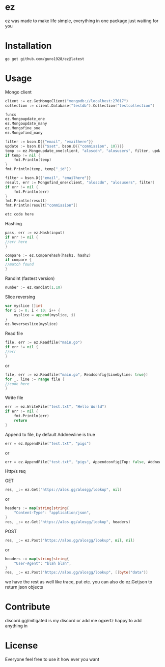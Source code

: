 
# ez

ez was made to make life simple, everything in one package just waiting for you

# Installation



```shell
go get github.com/guno1928/ez@latest
```


# Usage

Mongo client
```go
client := ez.GetMongoClient("mongodb://localhost:27017")
collection := client.Database("testdb").Collection("testcollection")

funcs
ez.Mongoupdate_one
ez.Mongoupdate_many
ez.Mongofine_one
ez.Mongofind_many

filter := bson.D{{"email", "emailhere"}}
update := bson.D{{"$set", bson.D{{"commission", 10}}}}
temp := ez.Mongoupdate_one(client, "aloscdn", "alosusers", filter, update)
if temp != nil {
    fmt.Println(temp)
}
fmt.Println(temp, temp["_id"])

filter = bson.D{{"email", "emailhere"}}
result, err := Mongofind_one(client, "aloscdn", "alosusers", filter)
if err != nil {
    fmt.Println(err)
}
fmt.Println(result)
fmt.Println(result["commission"])

etc code here
   ```

Hashing
```go
pass, err := ez.Hash(input)
if err != nil {
//err here
}

compare := ez.Comparehash(hash1, hash2)
if compare {
//match found
}
```

Randint (fastest version)
```go
number := ez.Randint(1,10)
```

Slice reversing 
```go
var myslice []int
for i := 0; i < 10; i++ {
    myslice = append(myslice, i)
}
ez.Reverseslice(myslice)

```

Read file
```go
file, err := ez.Readfile("main.go")
if err != nil {
//err
}
```
or 
```go
file, err := ez.Readfile("main.go", Readconfig{Linebyline: true})
for _, line := range file {
//code here
}
```
Write file
```go
err := ez.WriteFile("test.txt", "Hello World")
if err != nil {
	fmt.Println(err)
	return
}
```
Append to file, by default Addnewline is true
```go
err = ez.AppendFile("test.txt", "pigs")
```
or 
```go
err = ez.AppendFile("test.txt", "pigs", Appendconfig{Top: false, Addnewline: true})
```

Http/s req

GET
```go
res, _:= ez.Get("https://alos.gg/alosgg/lookup", nil)
```
or 
```go
headers := map[string]string{
	"Content-Type": "application/json",
}
res, _:= ez.Get("https://alos.gg/alosgg/lookup", headers)
```
POST
```go
res, _:= ez.Post("https://alos.gg/alosgg/lookup", nil, nil)
```
or 
```go
headers := map[string]string{
	"User-Agent": "blah blah",
}
res, _:= ez.Post("https://alos.gg/alosgg/lookup", []byte("data"))
```
we have the rest as well like trace, put etc. you can also do ez.Getjson to return json objects




# Contribute

discord.gg/mitigated is my discord or add me ogxertz happy to add anything in


# License

Everyone feel free to use it how ever you want

